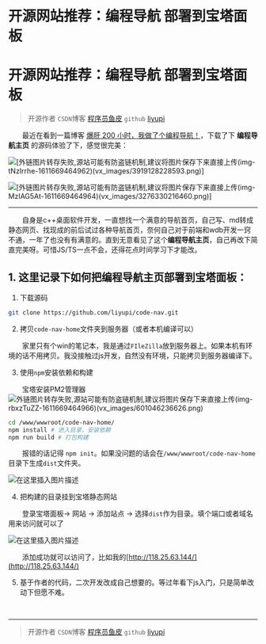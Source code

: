 # 开源网站推荐：编程导航   部署到宝塔面板


# 开源网站推荐：编程导航   部署到宝塔面板


>开源作者 `CSDN`博客 [程序员鱼皮](https://blog.csdn.net/weixin_41701290)
`github` [liyupi](https://github.com/liyupi)


&emsp;&emsp;最近在看到一篇博客 [爆肝 200 小时，我做了个编程导航！](https://blog.csdn.net/weixin_41701290/article/details/113036378)，下载了下 **编程导航主页** 的源码体验了下，感觉很完美：    


![\[外链图片转存失败,源站可能有防盗链机制,建议将图片保存下来直接上传(img-tNzIrrhe-1611669464962)(vx_images/3919128228593.png)\]](https://img-blog.csdnimg.cn/20210126215821879.png?x-oss-process=image/watermark,type_ZmFuZ3poZW5naGVpdGk,shadow_10,text_aHR0cHM6Ly9ibG9nLmNzZG4ubmV0L2ExNTAwNTc4NDMyMA==,size_16,color_FFFFFF,t_70)


![\[外链图片转存失败,源站可能有防盗链机制,建议将图片保存下来直接上传(img-MzIAG5At-1611669464964)(vx_images/3276330216460.png)\]](https://img-blog.csdnimg.cn/20210126215827207.png?x-oss-process=image/watermark,type_ZmFuZ3poZW5naGVpdGk,shadow_10,text_aHR0cHM6Ly9ibG9nLmNzZG4ubmV0L2ExNTAwNTc4NDMyMA==,size_16,color_FFFFFF,t_70)



---

&emsp;&emsp;自身是c++桌面软件开发，一直想找一个满意的导航首页，自己写、md转成静态网页、找现成的前后试过各种导航首页，奈何自己对于前端和wdb开发一窍不通，一年了也没有有满意的。直到无意看见了这个**编程导航主页**，自己再改下简直完美呀。可惜JS/TS一点不会，还得花点时间学习下才能改。


## 1. 这里记录下如何把**编程导航主页**部署到宝塔面板：

1. 下载源码
```bash
git clone https://github.com/liyupi/code-nav.git
```
2. 拷贝`code-nav-home`文件夹到服务器（或者本机编译可以）

&emsp;&emsp;家里只有个win的笔记本，我是通过`FIleZilla`放到服务器上。如果本机有环境的话不用拷贝。我没接触过js开发，自然没有环境，只能拷贝到服务器编译下。

3. 使用`npm`安装依赖和构建

&emsp;&emsp;宝塔安装PM2管理器
![外链图片转存失败,源站可能有防盗链机制,建议将图片保存下来直接上传(img-rbxzTuZZ-1611669464966)(vx_images/601046236626.png)](https://img-blog.csdnimg.cn/20210126215846116.png)

```bash
cd /www/wwwroot/code-nav-home/
npm install # 进入目录，安装依赖
npm run build # 打包构建
```
&emsp;&emsp;报错的话记得 `npm init`。如果没问题的话会在`/www/wwwroot/code-nav-home` 目录下生成`dist`文件夹。

![在这里插入图片描述](https://img-blog.csdnimg.cn/20210126215857167.png?x-oss-process=image/watermark,type_ZmFuZ3poZW5naGVpdGk,shadow_10,text_aHR0cHM6Ly9ibG9nLmNzZG4ubmV0L2ExNTAwNTc4NDMyMA==,size_16,color_FFFFFF,t_70)


4. 把构建的目录挂到宝塔静态网站

&emsp;&emsp;登录宝塔面板-> 网站 -> 添加站点 -> 选择`dist`作为目录。填个端口或者域名用来访问就可以了

![在这里插入图片描述](https://img-blog.csdnimg.cn/20210126215903756.png?x-oss-process=image/watermark,type_ZmFuZ3poZW5naGVpdGk,shadow_10,text_aHR0cHM6Ly9ibG9nLmNzZG4ubmV0L2ExNTAwNTc4NDMyMA==,size_16,color_FFFFFF,t_70)


&emsp;&emsp;添加成功就可以访问了，比如我的[http://118.25.63.144/](http://118.25.63.144/)

5. 基于作者的代码，二次开发改成自己想要的。等过年看下js入门，只是简单改动下但愿不难。




&emsp;&emsp;
&emsp;&emsp;
&emsp;&emsp;
&emsp;&emsp;
&emsp;&emsp;
&emsp;&emsp;


---



>开源作者 `CSDN`博客 [程序员鱼皮](https://blog.csdn.net/weixin_41701290)
`github` [liyupi](https://github.com/liyupi)
